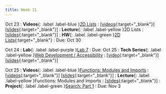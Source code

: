 ```yaml
---
title: Week 11
---
```


Oct 23
: **Videos**{: .label .label-blue }[2D Lists](https://edstem.org/us/courses/41289/lessons/71212)
  : \[[videos](https://www.youtube.com/playlist?list=PLWGqLlpet_GTWn6JcwZ9WY2O4_xgQ0YmV){:target="_blank"}\] \[[slides](https://docs.google.com/presentation/d/1Ym-Bu5SFtUHDSQGpolI7UzMwAAJJls5XeqGojSinj-s){:target="_blank"}\]
: **Lecture**{: .label .label-yellow }2D Lists
  : \[[slides](https://docs.google.com/presentation/d/1DAuDpcLPZwjmIfcJIFKAWZm5L4QQ13Gx7n_3B5x0mS8){:target="_blank"}\]
: **HW**{: .label .label-green }[2D Lists](https://edstem.org/us/courses/41289/lessons/79350){:target="_blank"}
  : Due: Oct 30

Oct 24
: **Lab**{: .label .label-purple }[Lab 7](https://edstem.org/us/courses/41289/lessons/79351)
  : Due: Oct 25
: **Tech Series**{: .label .label-yellow }[Web Development / Accessibility](https://edstem.org/us/courses/41289/lessons/79516/slides/434605)
  : \[[video](https://drive.google.com/file/d/1s6uZuaXOWO-7c82MF2HP_yi0rt6kJaVW){:target="_blank"}\] \[[slides](https://docs.google.com/presentation/d/1aLiXXmqzR65jVeC3gn23wAXlu94qIm6CehV67W_e7yU){:target="_blank"}\]

Oct 25
: **Videos**{: .label .label-blue }[Functions: Modules and Imports](https://edstem.org/us/courses/41289/lessons/71074)
  : \[[videos](https://www.youtube.com/playlist?list=PLWGqLlpet_GSrgef8NzqsN9dV7SvtnpQB){:target="_blank"}\] \[[slides](https://docs.google.com/presentation/d/1CvWZtigzDIOg5Wrc4sQrCILDfrqwQM1PUSUWh4IU6IQ){:target="_blank"}\]
: **Lecture**{: .label .label-yellow }Functions: Modules and Imports
  : \[[slides](https://docs.google.com/presentation/d/1P1scdYV_RJxRkPslwimo1CADahtIGDMV7tsgfnco_Ng){:target="_blank"}\]
: **Project**{: .label .label-green }[Search: Part 1](https://edstem.org/us/courses/41289/lessons/79352)
  : Due: Nov 3
